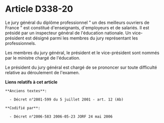 # Article D338-20

Le jury général du diplôme professionnel " un des meilleurs ouvriers de France " est constitué d'enseignants, d'employeurs et
de salariés. Il est présidé par un inspecteur général de l'éducation nationale. Un vice-président est désigné parmi les
membres du jury représentant les professionnels.

Les membres du jury général, le président et le vice-président sont nommés par le ministre chargé de l'éducation.

Le président du jury général est chargé de se prononcer sur toute difficulté relative au déroulement de l'examen.

**Liens relatifs à cet article**

	**Anciens textes**:

	  - Décret n°2001-599 du 5 juillet 2001 - art. 12 (Ab)

	**Codifié par**:

	  - Décret n°2006-583 2006-05-23 JORF 24 mai 2006
